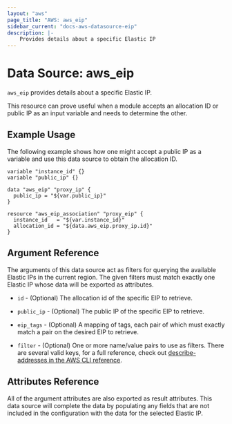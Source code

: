 ```yaml
---
layout: "aws"
page_title: "AWS: aws_eip"
sidebar_current: "docs-aws-datasource-eip"
description: |-
    Provides details about a specific Elastic IP
---
```


# Data Source: aws_eip

`aws_eip` provides details about a specific Elastic IP.

This resource can prove useful when a module accepts an allocation ID or
public IP as an input variable and needs to determine the other.

## Example Usage

The following example shows how one might accept a public IP as a variable
and use this data source to obtain the allocation ID.

```hcl
variable "instance_id" {}
variable "public_ip" {}

data "aws_eip" "proxy_ip" {
  public_ip = "${var.public_ip}"
}

resource "aws_eip_association" "proxy_eip" {
  instance_id   = "${var.instance_id}"
  allocation_id = "${data.aws_eip.proxy_ip.id}"
}
```

## Argument Reference

The arguments of this data source act as filters for querying the available
Elastic IPs in the current region. The given filters must match exactly one
Elastic IP whose data will be exported as attributes.

* `id` - (Optional) The allocation id of the specific EIP to retrieve.

* `public_ip` - (Optional) The public IP of the specific EIP to retrieve.

* `eip_tags` - (Optional) A mapping of tags, each pair of which must
exactly match a pair on the desired EIP to retrieve.

* `filter` - (Optional) One or more name/value pairs to use as filters. There are
several valid keys, for a full reference, check out
[describe-addresses in the AWS CLI reference][1].

## Attributes Reference

All of the argument attributes are also exported as result attributes. This
data source will complete the data by populating any fields that are not
included in the configuration with the data for the selected Elastic IP.

[1]: https://docs.aws.amazon.com/cli/latest/reference/ec2/describe-addresses.html
